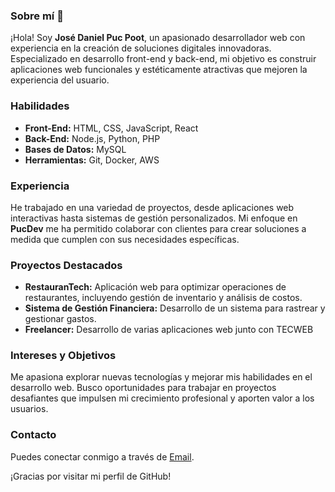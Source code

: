 <!--
**jose121k0074/jose121k0074** is a ✨ _special_ ✨ repository because its `README.md` (this file) appears on your GitHub profile.

Here are some ideas to get you started:

- 🔭 I’m currently working on ...
- 🌱 I’m currently learning ...
- 👯 I’m looking to collaborate on ...
- 🤔 I’m looking for help with ...
- 💬 Ask me about ...
- 📫 How to reach me: ...
- 😄 Pronouns: ...
- ⚡ Fun fact: ...
-->
### Sobre mí  👋

¡Hola! Soy **José Daniel Puc Poot**, un apasionado desarrollador web con experiencia en la creación de soluciones digitales innovadoras. Especializado en desarrollo front-end y back-end, mi objetivo es construir aplicaciones web funcionales y estéticamente atractivas que mejoren la experiencia del usuario.

### Habilidades
- **Front-End:** HTML, CSS, JavaScript, React
- **Back-End:** Node.js, Python, PHP
- **Bases de Datos:** MySQL
- **Herramientas:** Git, Docker, AWS

### Experiencia
He trabajado en una variedad de proyectos, desde aplicaciones web interactivas hasta sistemas de gestión personalizados. Mi enfoque en **PucDev** me ha permitido colaborar con clientes para crear soluciones a medida que cumplen con sus necesidades específicas.

### Proyectos Destacados
- **RestauranTech:** Aplicación web para optimizar operaciones de restaurantes, incluyendo gestión de inventario y análisis de costos.
- **Sistema de Gestión Financiera:** Desarrollo de un sistema para rastrear y gestionar gastos.
- **Freelancer:** Desarrollo de varias aplicaciones web junto con TECWEB

### Intereses y Objetivos
Me apasiona explorar nuevas tecnologías y mejorar mis habilidades en el desarrollo web. Busco oportunidades para trabajar en proyectos desafiantes que impulsen mi crecimiento profesional y aporten valor a los usuarios.

### Contacto
Puedes conectar conmigo a través de [Email](josedaniel.pucpoot@gmail.com).

¡Gracias por visitar mi perfil de GitHub!
